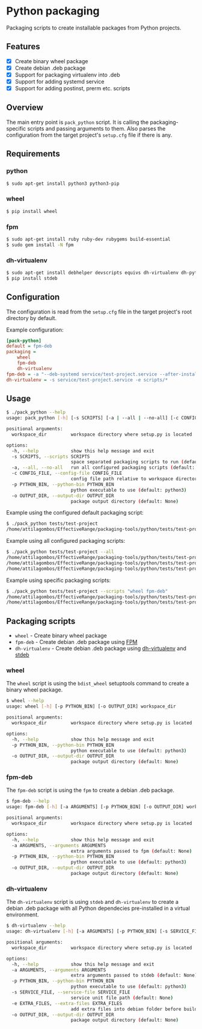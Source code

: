 # Python packaging

Packaging scripts to create installable packages from Python projects.

## Features

- [x] Create binary wheel package
- [x] Create debian .deb package
- [x] Support for packaging virtualenv into .deb
- [x] Support for adding systemd service
- [x] Support for adding postinst, prerm etc. scripts

## Overview

The main entry point is `pack_python` script.
It is calling the packaging-specific scripts and passing arguments to them.
Also parses the configuration from the target project's `setup.cfg` file if there is any.

## Requirements

### python

```bash
$ sudo apt-get install python3 python3-pip
```

### wheel

```bash
$ pip install wheel
```

### fpm

```bash
$ sudo apt-get install ruby ruby-dev rubygems build-essential
$ sudo gem install -N fpm
```

### dh-virtualenv

```bash
$ sudo apt-get install debhelper devscripts equivs dh-virtualenv dh-python python3-virtualenv python3-all
$ pip install stdeb
```

## Configuration

The configuration is read from the `setup.cfg` file in the target project's root directory by default.

Example configuration:

```ini
[pack-python]
default = fpm-deb
packaging =
    wheel
    fpm-deb
    dh-virtualenv
fpm-deb = -a "--deb-systemd service/test-project.service --after-install scripts/test-project.postinst"
dh-virtualenv = -s service/test-project.service -e scripts/*
```

## Usage

```bash
$ ./pack_python --help
usage: pack_python [-h] [-s SCRIPTS] [-a | --all | --no-all] [-c CONFIG_FILE] [-p PYTHON_BIN] [-o OUTPUT_DIR] workspace_dir

positional arguments:
  workspace_dir         workspace directory where setup.py is located

options:
  -h, --help            show this help message and exit
  -s SCRIPTS, --scripts SCRIPTS
                        space separated packaging scripts to run (default: None)
  -a, --all, --no-all   run all configured packaging scripts (default: False)
  -c CONFIG_FILE, --config-file CONFIG_FILE
                        config file path relative to workspace directory (default: setup.cfg)
  -p PYTHON_BIN, --python-bin PYTHON_BIN
                        python executable to use (default: python3)
  -o OUTPUT_DIR, --output-dir OUTPUT_DIR
                        package output directory (default: None)
```

Example using the configured default packaging script:

```bash
$ ./pack_python tests/test-project
/home/attilagombos/EffectiveRange/packaging-tools/python/tests/test-project/dist/python3-test-project_1.0.0_all.deb
```

Example using all configured packaging scripts:

```bash
$ ./pack_python tests/test-project --all
/home/attilagombos/EffectiveRange/packaging-tools/python/tests/test-project/dist/test_project-1.0.0-py3-none-any.whl
/home/attilagombos/EffectiveRange/packaging-tools/python/tests/test-project/dist/python3-test-project_1.0.0_all.deb
/home/attilagombos/EffectiveRange/packaging-tools/python/tests/test-project/dist/test-project_1.0.0-1_all.deb
```

Example using specific packaging scripts:

```bash
$ ./pack_python tests/test-project --scripts "wheel fpm-deb"
/home/attilagombos/EffectiveRange/packaging-tools/python/tests/test-project/dist/test_project-1.0.0-py3-none-any.whl
/home/attilagombos/EffectiveRange/packaging-tools/python/tests/test-project/dist/python3-test-project_1.0.0_all.deb
```

## Packaging scripts

- `wheel` - Create binary wheel package
- `fpm-deb` - Create debian .deb package using [FPM](https://fpm.readthedocs.io/en/latest/index.html)
- `dh-virtualenv` - Create debian .deb package using [dh-virtualenv](https://pack_dh-virtualenv.readthedocs.io/en/latest/)
  and [stdeb](https://github.com/astraw/stdeb)

### wheel

The `wheel` script is using the `bdist_wheel` setuptools command to create a binary wheel package.

```bash
$ wheel --help
usage: wheel [-h] [-p PYTHON_BIN] [-o OUTPUT_DIR] workspace_dir

positional arguments:
  workspace_dir         workspace directory where setup.py is located

options:
  -h, --help            show this help message and exit
  -p PYTHON_BIN, --python-bin PYTHON_BIN
                        python executable to use (default: python3)
  -o OUTPUT_DIR, --output-dir OUTPUT_DIR
                        package output directory (default: None)
```

### fpm-deb

The `fpm-deb` script is using the `fpm` to create a debian .deb package.

```bash
$ fpm-deb --help
usage: fpm-deb [-h] [-a ARGUMENTS] [-p PYTHON_BIN] [-o OUTPUT_DIR] workspace_dir

positional arguments:
  workspace_dir         workspace directory where setup.py is located

options:
  -h, --help            show this help message and exit
  -a ARGUMENTS, --arguments ARGUMENTS
                        extra arguments passed to fpm (default: None)
  -p PYTHON_BIN, --python-bin PYTHON_BIN
                        python executable to use (default: python3)
  -o OUTPUT_DIR, --output-dir OUTPUT_DIR
                        package output directory (default: None)
```

### dh-virtualenv

The `dh-virtualenv` script is using `stdeb` and `dh-virtualenv` to create a debian .deb package
with all Python dependecies pre-installed in a virtual environment.

```bash
$ dh-virtualenv --help
usage: dh-virtualenv [-h] [-a ARGUMENTS] [-p PYTHON_BIN] [-s SERVICE_FILE] [-e EXTRA_FILES] [-o OUTPUT_DIR] workspace_dir

positional arguments:
  workspace_dir         workspace directory where setup.py is located

options:
  -h, --help            show this help message and exit
  -a ARGUMENTS, --arguments ARGUMENTS
                        extra arguments passed to stdeb (default: None)
  -p PYTHON_BIN, --python-bin PYTHON_BIN
                        python executable to use (default: python3)
  -s SERVICE_FILE, --service-file SERVICE_FILE
                        service unit file path (default: None)
  -e EXTRA_FILES, --extra-files EXTRA_FILES
                        add extra files into debian folder before build (default: None)
  -o OUTPUT_DIR, --output-dir OUTPUT_DIR
                        package output directory (default: None)
```
